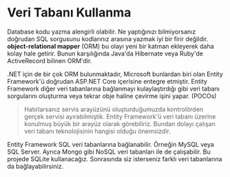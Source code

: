 # Veri Tabanı Kullanma

Database kodu yazma alengirli olabilir. Ne yaptığınızı bilmiyorsanız doğrudan SQL sorgusunu kodlarınız arasına yazmak iyi bir firir değildir. **object-relational mapper** (ORM) bu olayı yeni bir katman ekleyerek daha kolay hale getirir. Bunun karşılığında  Java'da Hibernate veya Ruby'de ActiveRecord bilinen ORM'dir.

.NET için de bir çok ORM bulunmaktadır, Microsoft bunlardan biri olan Entity Framework'ü doğrudan ASP.NET Core içerisine entegre etmiştir. Entity Framework diğer veri tabanlarına bağlanmayı kulaylaştırdığı gibi veri tabanı sorgularını oluşturma veya tekrar obje haline çevirme işini yapar. (POCOs)

> Hatırlarsanız servis arayüzünü oluşturduğumuzda kontrolörden gerçek servisi ayırabilmiştik. Entity Framework'ü veri tabanı üzerine konulmuş büyük bir arayüz olarak görebiliriz. Bundan dolayı çalışan veri tabanı teknolojisinin hangisi olduğu önemsizdir.

Entity Framework SQL veri tabanlarına bağlanabilir. Örneğin MySQL veya SQL Server. Ayrıca Mongo gibi NoSQL veri tabanları ile de çalışabilir. Bu projede SQLite kullanacağız. Sonrasında siz isterseniz farklı veri tabanlarına da bağlayabilirsiniz.
